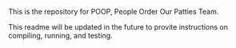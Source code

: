 This is the repository for POOP, People Order Our Patties Team.


This readme will be updated in the future to provite instructions on compiling, running, and testing.
